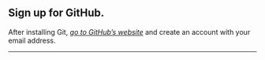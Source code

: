 ## **Sign up for GitHub.**

After installing Git, [*go to GitHub’s website*](https://github.com/) and create an account with your email address.

---